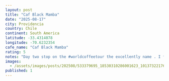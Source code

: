 ```yaml
---
layout: post
title: "Caf Black Mamba"
date: "2025-08-17"
city: Providencia
country: Chile
continent: South America
latitude: -33.4314078
longitude: -70.6232354
cafe_name: "Caf Black Mamba"
rating: 5
notes: "Day two stop on the #worldcoffeetour the excellently name . I forgot the absolute delight of orange espresso tonics that seem to be prevalent in Latin America, and this hot banana bread is perhaps the best banana bread I-'ve had not made by a mother. Humorous aside: I-'ve managed to get good enough at the first few exchanges that it gives the impression I know Spanish, which is very much not the case."
images: 
  - /assets/images/posts/202508/533379695_18530310286001623_1013732217697870311_n_18493281931069534.jpg
published: 1
---
```

